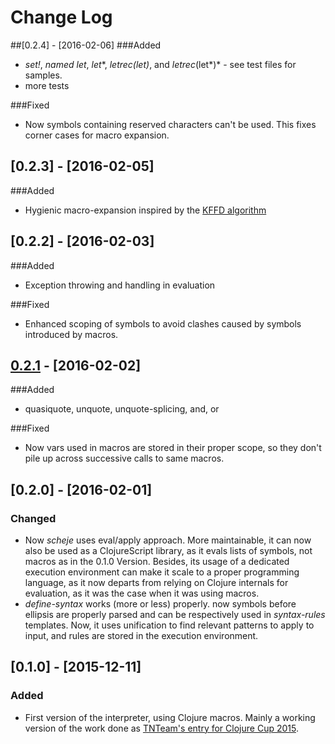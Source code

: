 # Change Log
##[0.2.4] - [2016-02-06]
###Added
- *set!*, *named let*, *let**, *letrec(let)*, and *letrec*(let*)* -
  see test files for samples.
- more tests

###Fixed
- Now symbols containing reserved characters can't be used. This fixes
corner cases for macro expansion.

## [0.2.3] - [2016-02-05]
###Added
- Hygienic macro-expansion inspired by the [KFFD algorithm](http://web.cs.ucdavis.edu/~devanbu/teaching/260/kohlbecker.pdf)

## [0.2.2] - [2016-02-03]
###Added
- Exception throwing and handling in evaluation

###Fixed
- Enhanced scoping of symbols to avoid clashes caused by symbols
  introduced by macros.

## [0.2.1] - [2016-02-02]
###Added
- quasiquote, unquote, unquote-splicing, and, or 

###Fixed
- Now vars used in macros are stored in their proper scope, so they
  don't pile up across successive calls to same macros.

## [0.2.0] - [2016-02-01]
### Changed
- Now *scheje* uses eval/apply approach. More maintainable, it can now
  also be used as a ClojureScript library, as it evals lists of
  symbols, not macros as in the 0.1.0 Version. Besides, its usage of a
  dedicated execution environment can make it scale to a proper
  programming language, as it now departs from relying on Clojure
  internals for evaluation, as it was the case when it was using macros.
- *define-syntax* works (more or less) properly. now symbols before
  ellipsis are properly parsed and can be respectively used in
  *syntax-rules* templates. Now, it uses unification to find relevant
  patterns to apply to input, and rules are stored in the execution environment.

## [0.1.0] - [2015-12-11]	

### Added
- First version of the interpreter, using Clojure macros. Mainly a
  working version of the work done as [TNTeam's entry for Clojure Cup 2015](https://github.com/parenode/clojure-cup-2015).

[0.2.1]: https://github.com/turbopape/scheje/compare/master@%7B1day%7D...master
